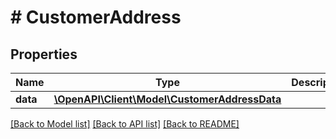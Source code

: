 # # CustomerAddress

## Properties

Name | Type | Description | Notes
------------ | ------------- | ------------- | -------------
**data** | [**\OpenAPI\Client\Model\CustomerAddressData**](CustomerAddressData.md) |  |

[[Back to Model list]](../../README.md#models) [[Back to API list]](../../README.md#endpoints) [[Back to README]](../../README.md)
